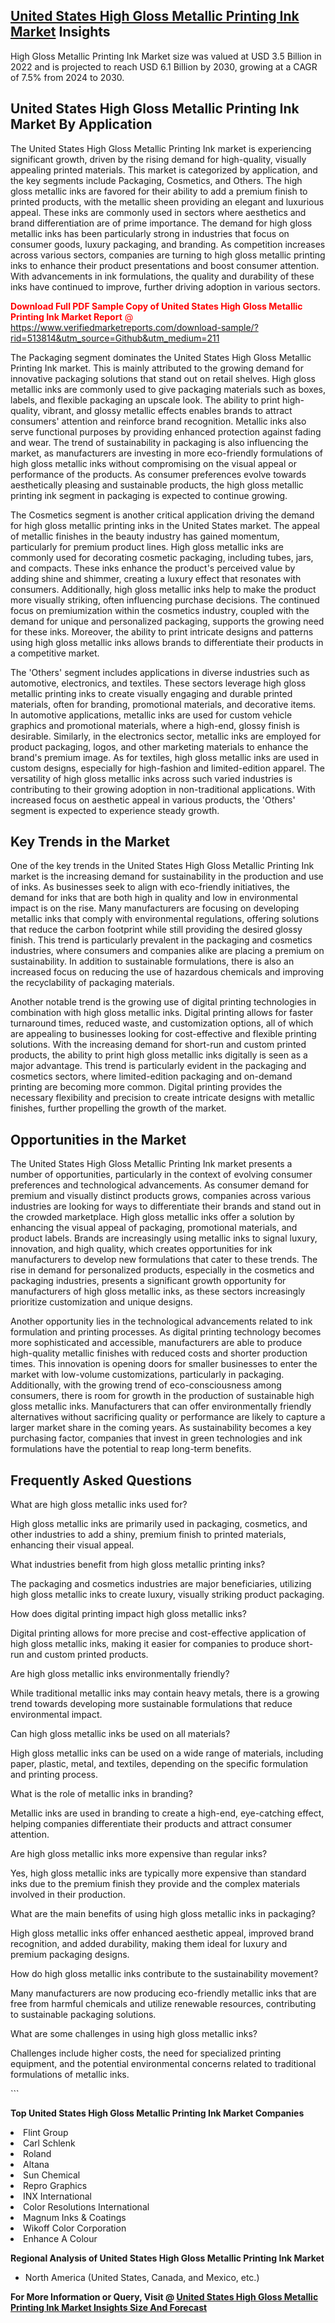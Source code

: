 <h2><a href="https://www.verifiedmarketreports.com/download-sample/?rid=513814&amp;utm_source=Github&amp;utm_medium=211" target="_blank">United States High Gloss Metallic Printing Ink Market</a> Insights</h2><p>High Gloss Metallic Printing Ink Market size was valued at USD 3.5 Billion in 2022 and is projected to reach USD 6.1 Billion by 2030, growing at a CAGR of 7.5% from 2024 to 2030.</p><p><h2>United States High Gloss Metallic Printing Ink Market By Application</h2><p>The United States High Gloss Metallic Printing Ink market is experiencing significant growth, driven by the rising demand for high-quality, visually appealing printed materials. This market is categorized by application, and the key segments include Packaging, Cosmetics, and Others. The high gloss metallic inks are favored for their ability to add a premium finish to printed products, with the metallic sheen providing an elegant and luxurious appeal. These inks are commonly used in sectors where aesthetics and brand differentiation are of prime importance. The demand for high gloss metallic inks has been particularly strong in industries that focus on consumer goods, luxury packaging, and branding. As competition increases across various sectors, companies are turning to high gloss metallic printing inks to enhance their product presentations and boost consumer attention. With advancements in ink formulations, the quality and durability of these inks have continued to improve, further driving adoption in various sectors.<p><span class=""><span style="color: #ff0000;"><strong>Download Full PDF Sample Copy of United States High Gloss Metallic Printing Ink Market Report</strong> @ </span><a href="https://www.verifiedmarketreports.com/download-sample/?rid=513814&amp;utm_source=Github&amp;utm_medium=211" target="_blank">https://www.verifiedmarketreports.com/download-sample/?rid=513814&amp;utm_source=Github&amp;utm_medium=211</a></span></p></p><p>The Packaging segment dominates the United States High Gloss Metallic Printing Ink market. This is mainly attributed to the growing demand for innovative packaging solutions that stand out on retail shelves. High gloss metallic inks are commonly used to give packaging materials such as boxes, labels, and flexible packaging an upscale look. The ability to print high-quality, vibrant, and glossy metallic effects enables brands to attract consumers' attention and reinforce brand recognition. Metallic inks also serve functional purposes by providing enhanced protection against fading and wear. The trend of sustainability in packaging is also influencing the market, as manufacturers are investing in more eco-friendly formulations of high gloss metallic inks without compromising on the visual appeal or performance of the products. As consumer preferences evolve towards aesthetically pleasing and sustainable products, the high gloss metallic printing ink segment in packaging is expected to continue growing.<p>The Cosmetics segment is another critical application driving the demand for high gloss metallic printing inks in the United States market. The appeal of metallic finishes in the beauty industry has gained momentum, particularly for premium product lines. High gloss metallic inks are commonly used for decorating cosmetic packaging, including tubes, jars, and compacts. These inks enhance the product's perceived value by adding shine and shimmer, creating a luxury effect that resonates with consumers. Additionally, high gloss metallic inks help to make the product more visually striking, often influencing purchase decisions. The continued focus on premiumization within the cosmetics industry, coupled with the demand for unique and personalized packaging, supports the growing need for these inks. Moreover, the ability to print intricate designs and patterns using high gloss metallic inks allows brands to differentiate their products in a competitive market.<p>The 'Others' segment includes applications in diverse industries such as automotive, electronics, and textiles. These sectors leverage high gloss metallic printing inks to create visually engaging and durable printed materials, often for branding, promotional materials, and decorative items. In automotive applications, metallic inks are used for custom vehicle graphics and promotional materials, where a high-end, glossy finish is desirable. Similarly, in the electronics sector, metallic inks are employed for product packaging, logos, and other marketing materials to enhance the brand's premium image. As for textiles, high gloss metallic inks are used in custom designs, especially for high-fashion and limited-edition apparel. The versatility of high gloss metallic inks across such varied industries is contributing to their growing adoption in non-traditional applications. With increased focus on aesthetic appeal in various products, the 'Others' segment is expected to experience steady growth.<h2>Key Trends in the Market</h2><p>One of the key trends in the United States High Gloss Metallic Printing Ink market is the increasing demand for sustainability in the production and use of inks. As businesses seek to align with eco-friendly initiatives, the demand for inks that are both high in quality and low in environmental impact is on the rise. Many manufacturers are focusing on developing metallic inks that comply with environmental regulations, offering solutions that reduce the carbon footprint while still providing the desired glossy finish. This trend is particularly prevalent in the packaging and cosmetics industries, where consumers and companies alike are placing a premium on sustainability. In addition to sustainable formulations, there is also an increased focus on reducing the use of hazardous chemicals and improving the recyclability of packaging materials.<p>Another notable trend is the growing use of digital printing technologies in combination with high gloss metallic inks. Digital printing allows for faster turnaround times, reduced waste, and customization options, all of which are appealing to businesses looking for cost-effective and flexible printing solutions. With the increasing demand for short-run and custom printed products, the ability to print high gloss metallic inks digitally is seen as a major advantage. This trend is particularly evident in the packaging and cosmetics sectors, where limited-edition packaging and on-demand printing are becoming more common. Digital printing provides the necessary flexibility and precision to create intricate designs with metallic finishes, further propelling the growth of the market.<h2>Opportunities in the Market</h2><p>The United States High Gloss Metallic Printing Ink market presents a number of opportunities, particularly in the context of evolving consumer preferences and technological advancements. As consumer demand for premium and visually distinct products grows, companies across various industries are looking for ways to differentiate their brands and stand out in the crowded marketplace. High gloss metallic inks offer a solution by enhancing the visual appeal of packaging, promotional materials, and product labels. Brands are increasingly using metallic inks to signal luxury, innovation, and high quality, which creates opportunities for ink manufacturers to develop new formulations that cater to these trends. The rise in demand for personalized products, especially in the cosmetics and packaging industries, presents a significant growth opportunity for manufacturers of high gloss metallic inks, as these sectors increasingly prioritize customization and unique designs.<p>Another opportunity lies in the technological advancements related to ink formulation and printing processes. As digital printing technology becomes more sophisticated and accessible, manufacturers are able to produce high-quality metallic finishes with reduced costs and shorter production times. This innovation is opening doors for smaller businesses to enter the market with low-volume customizations, particularly in packaging. Additionally, with the growing trend of eco-consciousness among consumers, there is room for growth in the production of sustainable high gloss metallic inks. Manufacturers that can offer environmentally friendly alternatives without sacrificing quality or performance are likely to capture a larger market share in the coming years. As sustainability becomes a key purchasing factor, companies that invest in green technologies and ink formulations have the potential to reap long-term benefits.<h2>Frequently Asked Questions</h2><p>What are high gloss metallic inks used for?</p><p>High gloss metallic inks are primarily used in packaging, cosmetics, and other industries to add a shiny, premium finish to printed materials, enhancing their visual appeal.</p><p>What industries benefit from high gloss metallic printing inks?</p><p>The packaging and cosmetics industries are major beneficiaries, utilizing high gloss metallic inks to create luxury, visually striking product packaging.</p><p>How does digital printing impact high gloss metallic inks?</p><p>Digital printing allows for more precise and cost-effective application of high gloss metallic inks, making it easier for companies to produce short-run and custom printed products.</p><p>Are high gloss metallic inks environmentally friendly?</p><p>While traditional metallic inks may contain heavy metals, there is a growing trend towards developing more sustainable formulations that reduce environmental impact.</p><p>Can high gloss metallic inks be used on all materials?</p><p>High gloss metallic inks can be used on a wide range of materials, including paper, plastic, metal, and textiles, depending on the specific formulation and printing process.</p><p>What is the role of metallic inks in branding?</p><p>Metallic inks are used in branding to create a high-end, eye-catching effect, helping companies differentiate their products and attract consumer attention.</p><p>Are high gloss metallic inks more expensive than regular inks?</p><p>Yes, high gloss metallic inks are typically more expensive than standard inks due to the premium finish they provide and the complex materials involved in their production.</p><p>What are the main benefits of using high gloss metallic inks in packaging?</p><p>High gloss metallic inks offer enhanced aesthetic appeal, improved brand recognition, and added durability, making them ideal for luxury and premium packaging designs.</p><p>How do high gloss metallic inks contribute to the sustainability movement?</p><p>Many manufacturers are now producing eco-friendly metallic inks that are free from harmful chemicals and utilize renewable resources, contributing to sustainable packaging solutions.</p><p>What are some challenges in using high gloss metallic inks?</p><p>Challenges include higher costs, the need for specialized printing equipment, and the potential environmental concerns related to traditional formulations of metallic inks.</p>```</p><p><strong>Top United States High Gloss Metallic Printing Ink Market Companies</strong></p><div data-test-id=""><p><li>Flint Group</li><li> Carl Schlenk</li><li> Roland</li><li> Altana</li><li> Sun Chemical</li><li> Repro Graphics</li><li> INX International</li><li> Color Resolutions International</li><li> Magnum Inks & Coatings</li><li> Wikoff Color Corporation</li><li> Enhance A Colour</li></p><div><strong>Regional Analysis of&nbsp;United States High Gloss Metallic Printing Ink Market</strong></div><ul><li dir="ltr"><p dir="ltr">North America&nbsp;(United States, Canada, and Mexico, etc.)</p></li></ul><p><strong>For More Information or Query, Visit @&nbsp;</strong><strong><a href="https://www.verifiedmarketreports.com/product/high-gloss-metallic-printing-ink-market/?utm_source=Github&amp;utm_medium=211" target="_blank">United States High Gloss Metallic Printing Ink Market Insights Size And Forecast</a></strong></p></div>
